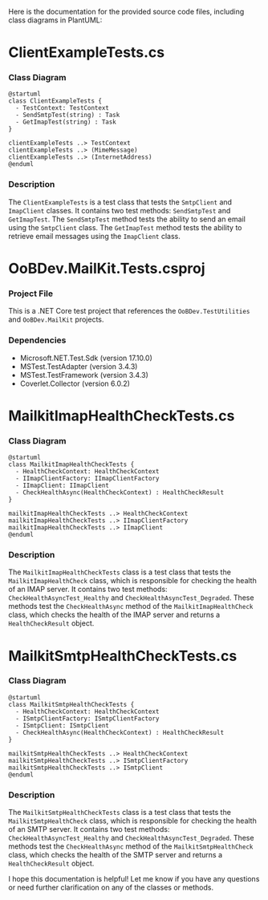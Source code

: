 Here is the documentation for the provided source code files, including class diagrams in PlantUML:

**ClientExampleTests.cs**
==========================

### Class Diagram

```
@startuml
class ClientExampleTests {
  - TestContext: TestContext
  - SendSmtpTest(string) : Task
  - GetImapTest(string) : Task
}

clientExampleTests ..> TestContext
clientExampleTests ..> (MimeMessage)
clientExampleTests ..> (InternetAddress)
@enduml
```

### Description

The `ClientExampleTests` is a test class that tests the `SmtpClient` and `ImapClient` classes. It contains two test methods: `SendSmtpTest` and `GetImapTest`. The `SendSmtpTest` method tests the ability to send an email using the `SmtpClient` class. The `GetImapTest` method tests the ability to retrieve email messages using the `ImapClient` class.

**OoBDev.MailKit.Tests.csproj**
==============================

### Project File

This is a .NET Core test project that references the `OoBDev.TestUtilities` and `OoBDev.MailKit` projects.

### Dependencies

* Microsoft.NET.Test.Sdk (version 17.10.0)
* MSTest.TestAdapter (version 3.4.3)
* MSTest.TestFramework (version 3.4.3)
* Coverlet.Collector (version 6.0.2)

**MailkitImapHealthCheckTests.cs**
=================================

### Class Diagram

```
@startuml
class MailkitImapHealthCheckTests {
  - HealthCheckContext: HealthCheckContext
  - IImapClientFactory: IImapClientFactory
  - IImapClient: IImapClient
  - CheckHealthAsync(HealthCheckContext) : HealthCheckResult
}

mailkitImapHealthCheckTests ..> HealthCheckContext
mailkitImapHealthCheckTests ..> IImapClientFactory
mailkitImapHealthCheckTests ..> IImapClient
@enduml
```

### Description

The `MailkitImapHealthCheckTests` class is a test class that tests the `MailkitImapHealthCheck` class, which is responsible for checking the health of an IMAP server. It contains two test methods: `CheckHealthAsyncTest_Healthy` and `CheckHealthAsyncTest_Degraded`. These methods test the `CheckHealthAsync` method of the `MailkitImapHealthCheck` class, which checks the health of the IMAP server and returns a `HealthCheckResult` object.

**MailkitSmtpHealthCheckTests.cs**
================================

### Class Diagram

```
@startuml
class MailkitSmtpHealthCheckTests {
  - HealthCheckContext: HealthCheckContext
  - ISmtpClientFactory: ISmtpClientFactory
  - ISmtpClient: ISmtpClient
  - CheckHealthAsync(HealthCheckContext) : HealthCheckResult
}

mailkitSmtpHealthCheckTests ..> HealthCheckContext
mailkitSmtpHealthCheckTests ..> ISmtpClientFactory
mailkitSmtpHealthCheckTests ..> ISmtpClient
@enduml
```

### Description

The `MailkitSmtpHealthCheckTests` class is a test class that tests the `MailkitSmtpHealthCheck` class, which is responsible for checking the health of an SMTP server. It contains two test methods: `CheckHealthAsyncTest_Healthy` and `CheckHealthAsyncTest_Degraded`. These methods test the `CheckHealthAsync` method of the `MailkitSmtpHealthCheck` class, which checks the health of the SMTP server and returns a `HealthCheckResult` object.

I hope this documentation is helpful! Let me know if you have any questions or need further clarification on any of the classes or methods.
